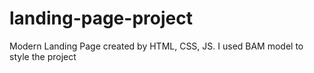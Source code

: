 # landing-page-project
Modern Landing Page created by HTML, CSS, JS. I used BAM model to style the project
